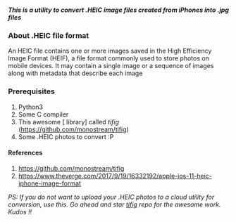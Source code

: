 ##### This is a utility to convert .HEIC image files created from iPhones into .jpg files

### About .HEIC file format
An HEIC file contains one or more images saved in the High Efficiency Image Format (HEIF), a file format commonly used to store photos on mobile devices. It may contain a single image or a sequence of images along with metadata that describe each image

### Prerequisites

1. Python3
2. Some C compiler
3. This awesome [ library] called _tifig_ (https://github.com/monostream/tifig)
4. Some .HEIC photos to convert :P
 
 
#### References
1. https://github.com/monostream/tifig
2. https://www.theverge.com/2017/9/19/16332192/apple-ios-11-heic-iphone-image-format

*PS: If you do not want to upload your .HEIC photos to a cloud utility for conversion, use this. Go ahead and star [tifig](https://github.com/monostream/tifig) repo for the awesome work. Kudos !!*   